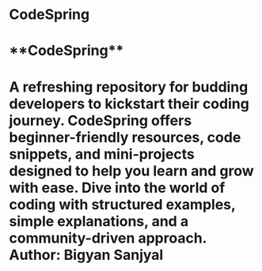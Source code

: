 # CodeSpring
<h1>**CodeSpring**<h1>   A refreshing repository for budding developers to kickstart their coding journey. CodeSpring offers beginner-friendly resources, code snippets, and mini-projects designed to help you learn and grow with ease. Dive into the world of coding with structured examples, simple explanations, and a community-driven approach.
<br>
Author: Bigyan Sanjyal
